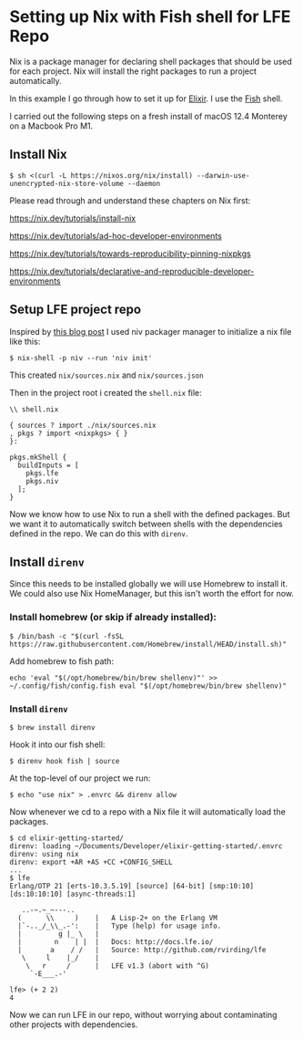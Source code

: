 # Setting up Nix with Fish shell for LFE Repo

Nix is a package manager for declaring shell packages that should be used for each project. 
Nix will install the right packages to run a project automatically.

In this example I go through how to set it up for [Elixir](https://elixir-lang.org).
I use the [Fish](https://fishshell.com) shell.

I carried out the following steps on a fresh install of macOS 12.4 Monterey on a Macbook Pro M1.


## Install Nix

`$ sh <(curl -L https://nixos.org/nix/install) --darwin-use-unencrypted-nix-store-volume --daemon`

Please read through and understand these chapters on Nix first:

https://nix.dev/tutorials/install-nix

https://nix.dev/tutorials/ad-hoc-developer-environments

https://nix.dev/tutorials/towards-reproducibility-pinning-nixpkgs

https://nix.dev/tutorials/declarative-and-reproducible-developer-environments


## Setup LFE project repo

Inspired by [this blog post](https://www.mathiaspolligkeit.com/dev/elixir-dev-environment-with-nix/)
I used niv packager manager to initialize a nix file like this:

`$ nix-shell -p niv --run 'niv init'`

This created `nix/sources.nix` and `nix/sources.json`

Then in the project root i created the `shell.nix` file:

```
\\ shell.nix

{ sources ? import ./nix/sources.nix
, pkgs ? import <nixpkgs> { }
}:

pkgs.mkShell {
  buildInputs = [
    pkgs.lfe
    pkgs.niv
  ];
}
```


Now we know how to use Nix to run a shell with the defined packages. 
But we want it to automatically switch between shells with the dependencies defined in the repo. We can do this with `direnv`. 

## Install `direnv`
Since this needs to be installed globally we will use Homebrew to install it. We could also use Nix HomeManager, but this isn't worth the effort for now.

### Install homebrew (or skip if already installed):

`$ /bin/bash -c "$(curl -fsSL https://raw.githubusercontent.com/Homebrew/install/HEAD/install.sh)"`

Add homebrew to fish path:

`echo 'eval "$(/opt/homebrew/bin/brew shellenv)"' >> ~/.config/fish/config.fish
    eval "$(/opt/homebrew/bin/brew shellenv)"`

### Install `direnv`

`$ brew install direnv`

Hook it into our fish shell:

`$ direnv hook fish | source`

At the top-level of our project we run:

`$ echo "use nix" > .envrc && direnv allow`

Now whenever we cd to a repo with a Nix file it will automatically load the packages.

```
$ cd elixir-getting-started/
direnv: loading ~/Documents/Developer/elixir-getting-started/.envrc
direnv: using nix
direnv: export +AR +AS +CC +CONFIG_SHELL 
...
$ lfe
Erlang/OTP 21 [erts-10.3.5.19] [source] [64-bit] [smp:10:10] [ds:10:10:10] [async-threads:1]

   ..-~.~_~---..
  (      \\     )    |   A Lisp-2+ on the Erlang VM
  |`-.._/_\\_.-':    |   Type (help) for usage info.
  |         g |_ \   |
  |        n    | |  |   Docs: http://docs.lfe.io/
  |       a    / /   |   Source: http://github.com/rvirding/lfe
   \     l    |_/    |
    \   r     /      |   LFE v1.3 (abort with ^G)
     `-E___.-'

lfe> (+ 2 2)
4
```

Now we can run LFE in our repo, without worrying about contaminating other projects with dependencies.

